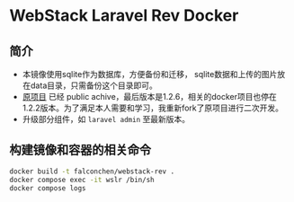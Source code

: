 # WebStack Laravel Rev Docker

## 简介

- 本镜像使用sqlite作为数据库，方便备份和迁移， sqlite数据和上传的图片放在data目录，只需备份这个目录即可。
- [原项目](https://github.com/uvham521/WebStack-Laravel) 已经 public achive，最后版本是1.2.6，相关的docker项目也停在1.2.2版本。为了满足本人需要和学习，我重新fork了原项目进行二次开发。
- 升级部分组件，如 `laravel admin` 至最新版本。


## 构建镜像和容器的相关命令

``` bash
docker build -t falconchen/webstack-rev .
docker compose exec -it wslr /bin/sh
docker compose logs
```
